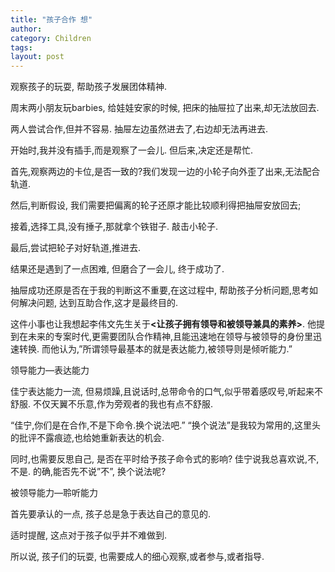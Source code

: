 ```yaml
---
title: "孩子合作 想"
author:
category: Children
tags: 
layout: post
---
```

观察孩子的玩耍, 帮助孩子发展团体精神. 

周末两小朋友玩barbies, 给娃娃安家的时候, 把床的抽屉拉了出来,却无法放回去.

两人尝试合作,但并不容易. 抽屉左边虽然进去了,右边却无法再进去. 

开始时,我并没有插手,而是观察了一会儿. 但后来,决定还是帮忙. 

首先,观察两边的卡位,是否一致的?我们发现一边的小轮子向外歪了出来,无法配合轨道.

然后,判断假设, 我们需要把偏离的轮子还原才能比较顺利得把抽屉安放回去;

接着,选择工具,没有捶子,那就拿个铁钳子. 敲击小轮子.

最后,尝试把轮子对好轨道,推进去. 

结果还是遇到了一点困难, 但磨合了一会儿, 终于成功了. 

抽屉成功还原是否在于我的判断这不重要,在这过程中, 帮助孩子分析问题,思考如何解决问题, 达到互助合作,这才是最终目的. 

这件小事也让我想起李伟文先生关于<strong><让孩子拥有领导和被领导兼具的素养></strong>. 他提到在未来的专案时代,更需要团队合作精神,且能迅速地在领导与被领导的身份里迅速转换. 而他认为,”所谓领导最基本的就是表达能力,被领导则是倾听能力.” 

领导能力—表达能力

佳宁表达能力一流, 但易烦躁,且说话时,总带命令的口气,似乎带着感叹号,听起来不舒服. 不仅天翼不乐意,作为旁观者的我也有点不舒服.

“佳宁,你们是在合作,不是下命令.换个说法吧.” “换个说法”是我较为常用的,这里头的批评不露痕迹,也给她重新表达的机会.

同时,也需要反思自己, 是否在平时给予孩子命令式的影响? 佳宁说我总喜欢说,不,不是. 的确,能否先不说”不”, 换个说法呢? 

被领导能力—聆听能力

首先要承认的一点, 孩子总是急于表达自己的意见的.

适时提醒, 这点对于孩子似乎并不难做到. 

所以说, 孩子们的玩耍, 也需要成人的细心观察,或者参与,或者指导.

